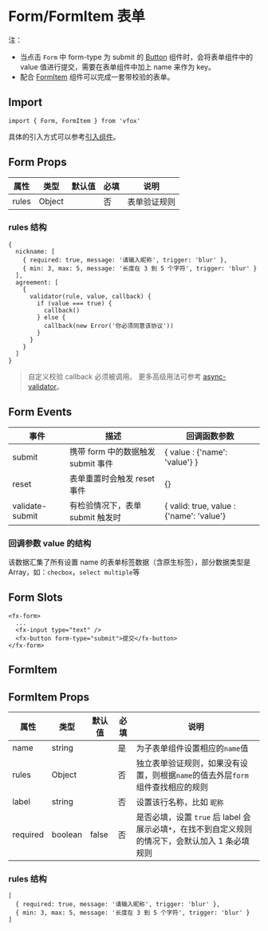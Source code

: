 # Form/FormItem 表单

注：

- 当点击 `Form` 中 form-type 为 submit 的 [Button](./Button.md) 组件时，会将表单组件中的 value 值进行提交，需要在表单组件中加上 name 来作为 key。
- 配合 [FormItem](./Form.md#formitem) 组件可以完成一套带校验的表单。

## Import

```
import { Form, FormItem } from 'vfox'
```

具体的引入方式可以参考[引入组件](../index.md#引入组件)。

## Form Props

| 属性  | 类型   | 默认值 | 必填 | 说明         |
| ----- | ------ | ------ | ---- | ------------ |
| rules | Object |        | 否   | 表单验证规则 |

### rules 结构

```
{
  nickname: [
    { required: true, message: '请输入昵称', trigger: 'blur' },
    { min: 3, max: 5, message: '长度在 3 到 5 个字符', trigger: 'blur' }
  ],
  agreement: [
    {
      validator(rule, value, callback) {
        if (value === true) {
          callback()
        } else {
          callback(new Error('你必须同意该协议'))
        }
      }
    }
  ]
}
```

> 自定义校验 callback 必须被调用。 更多高级用法可参考 [async-validator](https://github.com/yiminghe/async-validator)。

## Form Events

| 事件            | 描述                               | 回调函数参数                             |
| --------------- | ---------------------------------- | ---------------------------------------- |
| submit          | 携带 form 中的数据触发 submit 事件 | { value : {'name': 'value'} }            |
| reset           | 表单重置时会触发 reset 事件        | {}                                       |
| validate-submit | 有检验情况下，表单 submit 触发时   | { valid: true, value : {'name': 'value'} |

### 回调参数 value 的结构

该数据汇集了所有设置 name 的表单标签数据（含原生标签），部分数据类型是 Array，如：`checbox`，`select multiple`等

## Form Slots

```
<fx-form>
  ...
  <fx-input type="text" />
  <fx-button form-type="submit">提交</fx-button>
</fx-form>
```

## FormItem

## FormItem Props

| 属性     | 类型    | 默认值 | 必填 | 说明                                                                                              |
| -------- | ------- | ------ | ---- | ------------------------------------------------------------------------------------------------- |
| name     | string  |        | 是   | 为子表单组件设置相应的`name`值                                                                    |
| rules    | Object  |        | 否   | 独立表单验证规则，如果没有设置，则根据`name`的值去外层`form`组件查找相应的规则                    |
| label    | string  |        | 否   | 设置该行名称，比如 `昵称`                                                                         |
| required | boolean | false  | 否   | 是否必填，设置 `true` 后 label 会展示必填`*`，在找不到自定义规则的情况下，会默认加入 1 条必填规则 |

### rules 结构

```
[
  { required: true, message: '请输入昵称', trigger: 'blur' },
  { min: 3, max: 5, message: '长度在 3 到 5 个字符', trigger: 'blur' }
]
```
